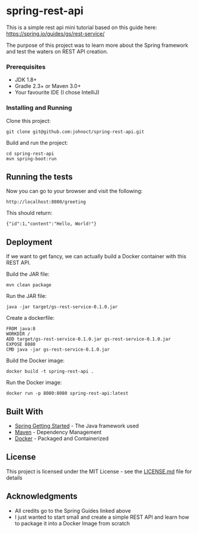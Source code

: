 # spring-rest-api

This is a simple rest api mini tutorial based on this guide here: https://spring.io/guides/gs/rest-service/

The purpose of this project was to learn more about the Spring framework and test the waters on REST API creation.

### Prerequisites

- JDK 1.8+
- Gradle 2.3+ or Maven 3.0+
- Your favourite IDE (I chose IntelliJ)

### Installing and Running

Clone this project:
```
git clone git@github.com:johnoct/spring-rest-api.git
```

Build and run the project:
```
cd spring-rest-api
mvn spring-boot:run
```

## Running the tests

Now you can go to your browser and visit the following:
```
http://localhost:8080/greeting
```

This should return:
```
{"id":1,"content":"Hello, World!"}
```

## Deployment

If we want to get fancy, we can actually build a Docker container with this REST API.

Build the JAR file:
```
mvn clean package
```

Run the JAR file:
```
java -jar target/gs-rest-service-0.1.0.jar
```

Create a dockerfile:
```
FROM java:8
WORKDIR /
ADD target/gs-rest-service-0.1.0.jar gs-rest-service-0.1.0.jar
EXPOSE 8080
CMD java -jar gs-rest-service-0.1.0.jar
```

Build the Docker image:
```
docker build -t spring-rest-api .
```

Run the Docker image:
```
docker run -p 8080:8080 spring-rest-api:latest
```



## Built With

* [Spring Getting Started](https://spring.io/guides/gs/rest-service/) - The Java framework used
* [Maven](https://maven.apache.org/) - Dependency Management
* [Docker](https://www.docker.com/) - Packaged and Containerized


## License

This project is licensed under the MIT License - see the [LICENSE.md](LICENSE.md) file for details

## Acknowledgments

* All credits go to the Spring Guides linked above
* I just wanted to start small and create a simple REST API and learn how to package it into a Docker Image from scratch
